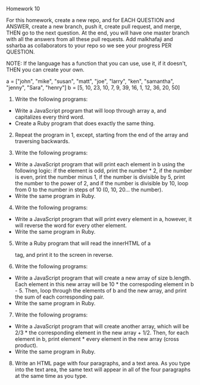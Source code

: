 Homework 10

For this homework, create a new repo, and for EACH QUESTION and ANSWER, create a new branch, push it, 
create pull request, and merge, THEN go to the next question. At the end, you will have one master branch with 
all the answers from all these pull requests. Add malkhafaji and ssharba as collaborators to your repo so we 
see your progress PER QUESTION.

NOTE: If the language has a function that you can use, use it, if it doesn't, THEN you can create your own.

a = ["john", "mike", "susan", "matt", "joe", "larry", "ken", "samantha", "jenny", "Sara", "henry"]
b = [5, 10, 23, 10, 7, 9, 39, 16, 1, 12, 36, 20, 50]

1. Write the following programs:
 - Write a JavaScript program that will loop through array a, and capitalizes every third word.
 - Create a Ruby program that does exactly the same thing.

2. Repeat the program in 1, except, starting from the end of the array and traversing backwards.

3. Write the following programs:
 - Write a JavaScript program that will print each element in b using the following logic: if the element is odd, print 
	the number * 2, if the number is even, print the number minus 1, if the number is divisible by 5, print the 
	number to the power of 2, and if the number is divisible by 10, loop from 0 to the number in steps 
	of 10 (0, 10, 20... the number).
 - Write the same program in Ruby.

4. Write the following programs:
 - Write a JavaScript program that will print every element in a, however, it will reverse the word for every other element.
 - Write the same program in Ruby.

5. Write a Ruby program that will read the innerHTML of a <p> tag, and print it to the screen in reverse.

6. Write the following programs:
 - Write a JavaScript program that will create a new array of size b.length. Each element in this new array will be 
	10 * the correspoding element in b - 5. Then, loop through the elements of b and the new array, and print 
	the sum of each corresponding pair.
 - Write the same program in Ruby.

7. Write the following programs:
 - Write a JavaScript program that will create another array, which will be 2/3 * the corresponding 
	element in the new array + 1/2. Then, for each element in b, print element * every element in the new array 
	(cross product). 
 - Write the same program in Ruby.

8. Write an HTML page with four paragraphs, and a text area. As you type into the text area, the same text will appear in 
	all of the four paragraphs at the same time as you type. 
